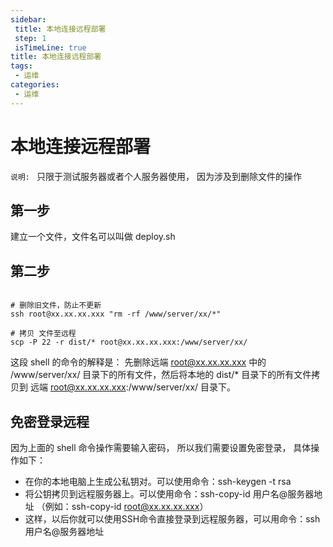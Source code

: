 ```yaml
---
sidebar: 
 title: 本地连接远程部署
 step: 1
 isTimeLine: true
title: 本地连接远程部署
tags:
 - 运维
categories:
 - 运维
---
```


# 本地连接远程部署
`说明: ` 只限于测试服务器或者个人服务器使用， 因为涉及到删除文件的操作

## 第一步
建立一个文件，文件名可以叫做 deploy.sh

## 第二步
```shell

# 删除旧文件，防止不更新
ssh root@xx.xx.xx.xxx "rm -rf /www/server/xx/*"  

# 拷贝 文件至远程
scp -P 22 -r dist/* root@xx.xx.xx.xxx:/www/server/xx/

```

这段 shell 的命令的解释是： 先删除远端 root@xx.xx.xx.xxx 中的 /www/server/xx/ 目录下的所有文件，然后将本地的 dist/* 目录下的所有文件拷贝到 远端 root@xx.xx.xx.xxx:/www/server/xx/ 目录下。

## 免密登录远程
因为上面的 shell 命令操作需要输入密码， 所以我们需要设置免密登录， 具体操作如下：
- 在你的本地电脑上生成公私钥对。可以使用命令：ssh-keygen -t rsa
- 将公钥拷贝到远程服务器上。可以使用命令：ssh-copy-id 用户名@服务器地址 （例如：ssh-copy-id root@xx.xx.xx.xxx）
- 这样，以后你就可以使用SSH命令直接登录到远程服务器，可以用命令：ssh 用户名@服务器地址
